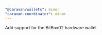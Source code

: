 ```yaml
---
"@caravan/wallets": minor
"caravan-coordinator": minor
---
```


Add support for the BitBox02 hardware wallet
